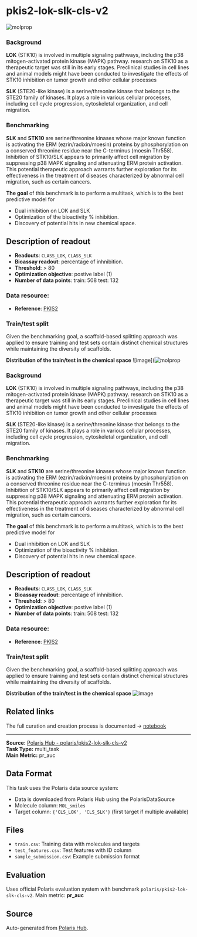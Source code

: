 # pkis2-lok-slk-cls-v2

![molprop](https://storage.googleapis.com/polaris-public/icons/icons8-fox-60-kinases.png)

### Background
**LOK** (STK10) is involved in multiple signaling pathways, including the p38 mitogen-activated protein kinase (MAPK) pathway. 
research on STK10 as a therapeutic target was still in its early stages. Preclinical studies in cell lines and animal models might have been conducted to investigate the effects of STK10 inhibition on tumor growth and other cellular processes

**SLK** (STE20-like kinase) is a serine/threonine kinase that belongs to the STE20 family of kinases. It plays a role in various cellular processes, including cell cycle progression, cytoskeletal organization, and cell migration. 

### Benchmarking

**SLK** and **STK10** are serine/threonine kinases whose major known function is activating the ERM (ezrin/radixin/moesin) proteins by phosphorylation on a conserved threonine residue near the C-terminus (moesin Thr558). Inhibition of STK10/SLK appears to primarily affect cell migration by suppressing p38 MAPK signaling and attenuating ERM protein activation. This potential therapeutic approach warrants further exploration for its effectiveness in the treatment of diseases characterized by abnormal cell migration, such as certain cancers. 


**The goal** of this benchmark is to perform a multitask, which is to the best predictive model for 
- Dual inhibition on LOK and SLK 
- Optimization of the bioactivity % inhibition.
- Discovery of potential hits in new chemical space.

## Description of readout 
- **Readouts**: `CLASS_LOK`, `CLASS_SLK`
- **Bioassay readout**: percentage of inhnibition.
- **Threshold**: > 80
- **Optimization objective**: postive label (1)
- **Number of data points**: train: 508 test: 132


### Data resource: 
- **Reference**: [PKIS2](https://pubmed.ncbi.nlm.nih.gov/26501955)

### Train/test split
Given the benchmarking goal, a scaffold-based splitting approach was applied to ensure training and test sets contain distinct chemical structures while maintaining the diversity of scaffolds.

**Distribution of the train/test in the chemical space**
![image](![molprop](https://storage.googleapis.com/polaris-public/icons/icons8-fox-60-kinases.png)

### Background
**LOK** (STK10) is involved in multiple signaling pathways, including the p38 mitogen-activated protein kinase (MAPK) pathway. 
research on STK10 as a therapeutic target was still in its early stages. Preclinical studies in cell lines and animal models might have been conducted to investigate the effects of STK10 inhibition on tumor growth and other cellular processes

**SLK** (STE20-like kinase) is a serine/threonine kinase that belongs to the STE20 family of kinases. It plays a role in various cellular processes, including cell cycle progression, cytoskeletal organization, and cell migration. 

### Benchmarking

**SLK** and **STK10** are serine/threonine kinases whose major known function is activating the ERM (ezrin/radixin/moesin) proteins by phosphorylation on a conserved threonine residue near the C-terminus (moesin Thr558). Inhibition of STK10/SLK appears to primarily affect cell migration by suppressing p38 MAPK signaling and attenuating ERM protein activation. This potential therapeutic approach warrants further exploration for its effectiveness in the treatment of diseases characterized by abnormal cell migration, such as certain cancers. 


**The goal** of this benchmark is to perform a multitask, which is to the best predictive model for 
- Dual inhibition on LOK and SLK 
- Optimization of the bioactivity % inhibition.
- Discovery of potential hits in new chemical space.

## Description of readout 
- **Readouts**: `CLASS_LOK`, `CLASS_SLK`
- **Bioassay readout**: percentage of inhnibition.
- **Threshold**: > 80
- **Optimization objective**: postive label (1)
- **Number of data points**: train: 508 test: 132


### Data resource: 
- **Reference**: [PKIS2](https://pubmed.ncbi.nlm.nih.gov/26501955)

### Train/test split
Given the benchmarking goal, a scaffold-based splitting approach was applied to ensure training and test sets contain distinct chemical structures while maintaining the diversity of scaffolds.

**Distribution of the train/test in the chemical space**
![image](https://storage.googleapis.com/polaris-public/datasets/kinases/lok_slk/figures/drewry_lok_slk_v1_tnse_scaffold_split.png)


## Related links
The full curation and creation process is documented -> [notebook](https://github.com/polaris-hub/polaris-recipes/blob/main/org-Polaris/drewry2017_pkis2_subset/01_pkis2_kinase_data_curation.ipynb)

---

**Source:** [Polaris Hub - polaris/pkis2-lok-slk-cls-v2](https://polarishub.io)  
**Task Type:** multi_task  
**Main Metric:** pr_auc

## Data Format

This task uses the Polaris data source system:
- Data is downloaded from Polaris Hub using the PolarisDataSource
- Molecule column: `MOL_smiles`
- Target column: `{'CLS_LOK', 'CLS_SLK'}` (first target if multiple available)

## Files

- `train.csv`: Training data with molecules and targets
- `test_features.csv`: Test features with ID column
- `sample_submission.csv`: Example submission format

## Evaluation

Uses official Polaris evaluation system with benchmark `polaris/pkis2-lok-slk-cls-v2`.
Main metric: **pr_auc**

## Source

Auto-generated from [Polaris Hub](https://polarishub.io/).

